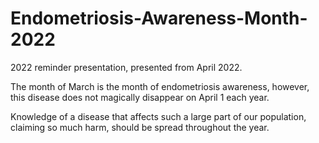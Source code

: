 # Endometriosis-Awareness-Month-2022

2022 reminder presentation, presented from April 2022.

The month of March is the month of endometriosis awareness, however, this disease does not magically disappear on April 1 each year. 

Knowledge of a disease that affects such a large part of our population, claiming so much harm, should be spread throughout the year.
